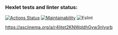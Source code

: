 ### Hexlet tests and linter status:

[![Actions Status](https://github.com/nosaxa/frontend-project-lvl1/workflows/hexlet-check/badge.svg)](https://github.com/nosaxa/frontend-project-lvl1/actions)
[![Maintainability](https://api.codeclimate.com/v1/badges/a99a88d28ad37a79dbf6/maintainability)](https://codeclimate.com/github/codeclimate/codeclimate/maintainability)
![Eslint](https://github.com/nosaxa/frontend-project-lvl1/actions/workflows/linter.yml/badge.svg)

https://asciinema.org/a/r4Iitet2KNWqldhGyw3nlysrb
